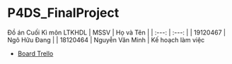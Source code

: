 # P4DS_FinalProject
Đồ án Cuối Kì môn LTKHDL
| MSSV | Họ và Tên |
| :---: | :---: |
| 19120467 | Ngô Hữu Đang | 
| 18120464 | Nguyễn Văn Minh | 
Kế hoạch làm việc
* [Board Trello](https://trello.com/b/xcs9x6jw/final)
